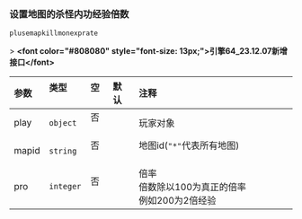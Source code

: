 ### 设置地图的杀怪内功经验倍数

`plusemapkillmonexprate`

&gt; **&lt;font color="#808080" style="font-size: 13px;"&gt;引擎64_23.12.07新增接口&lt;/font&gt;**

| 参数  | 类型      | 空   | 默认 | 注释                                                |
| :---- | :-------- | :--- | :--- | :-------------------------------------------------- |
| play  | `object`  | 否   |      | 玩家对象                                            |
| mapid | `string`  | 否   |      | 地图id(`"*"`代表所有地图)                           |
| pro   | `integer` | 否   |      | 倍率<br />倍数除以100为真正的倍率<br />例如200为2倍经验 |


